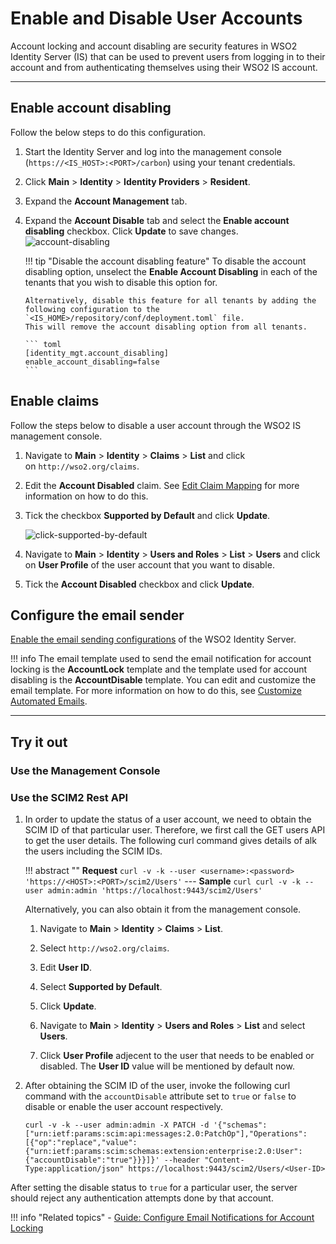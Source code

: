 # Enable and Disable User Accounts

Account locking and account disabling are security features in WSO2 Identity Server (IS) that can be used to prevent users from logging in to their account and from authenticating themselves using their WSO2 IS account.

----

## Enable account disabling

Follow the below steps to do this configuration.

1.  Start the Identity Server and log into the management console (`https://<IS_HOST>:<PORT>/carbon`) using
    your tenant credentials.
2.  <a name = "accountdisabling"></a> Click **Main** > **Identity** > **Identity Providers** > **Resident**.
3.  Expand the **Account Management** tab.
4.  Expand the **Account Disable** tab and select the **Enable account disabling** checkbox. Click **Update** to save changes.  
	![account-disabling]({{base_path}}/assets/img/guides/account-disabling.png) 
    
    !!! tip "Disable the account disabling feature"
        To disable the account disabling option, unselect the **Enable
        Account Disabling** in each of the tenants that you wish to disable
        this option for.
    
        Alternatively, disable this feature for all tenants by adding the
        following configuration to the `<IS_HOME>/repository/conf/deployment.toml` file.
        This will remove the account disabling option from all tenants.

        ``` toml 
        [identity_mgt.account_disabling]
        enable_account_disabling=false
        ```

## Enable claims

Follow the steps below to disable a user account through the WSO2 IS
management console.

1.  Navigate to **Main** > **Identity** > **Claims** > **List** and click on `http://wso2.org/claims`.

2.  Edit the **Account Disabled** claim. See [Edit Claim
    Mapping]({{base_path}}/guides/dialects/edit-claim-mapping/) for more information on how to do
    this.

3.  Tick the checkbox **Supported by Default** and click **Update**.

    ![click-supported-by-default]({{base_path}}/assets/img/guides/click-supported-by-default.png)

4.  Navigate to **Main** > **Identity** > **Users and Roles** > **List** > **Users** and click on **User Profile** of the user account that you want to disable.

5.  Tick the **Account Disabled** checkbox and click **Update**.  

## Configure the email sender

[Enable the email sending configurations]({{base_path}}/deploy/configure-email-sending) of the WSO2 Identity Server.

!!! info
    The email template used to send the email notification for
    account locking is the **AccountLock** template and the template
    used for account disabling is the **AccountDisable** template. You
    can edit and customize the email template. For more information on
    how to do this, see [Customize Automated Emails]({{base_path}}/guides/tenants/customize-automated-mails).

---

## Try it out

### Use the Management Console

### Use the SCIM2 Rest API

1.	In order to update the status of a user account, we need to obtain the SCIM ID of that particular user. Therefore, we first call the GET users API to get the user details. The following curl command gives details of alk the users including the SCIM IDs. 

    !!! abstract ""
        **Request**
        ```
        curl -v -k --user <username>:<password> 'https://<HOST>:<PORT>/scim2/Users'
        ```
        ---
        **Sample**
        ```curl
        curl -v -k --user admin:admin 'https://localhost:9443/scim2/Users'
        ```

	Alternatively, you can also obtain it from the management console. 

	1.	Navigate to **Main** > **Identity** > **Claims** > **List**. 

	2.	Select `http://wso2.org/claims`. 

	3.	Edit **User ID**. 

	4.	Select **Supported by Default**. 

	5.	Click **Update**. 

	6.	Navigate to **Main** > **Identity** > **Users and Roles** > **List** and select **Users**. 

	7.	Click **User Profile** adjecent to the user that needs to be enabled or disabled. The **User ID** value will be mentioned by default now. 

2.	After obtaining the SCIM ID of the user, invoke the following curl command with the `accountDisable` attribute set to `true` or `false` to disable or enable the user account respectively.

	```curl 
	curl -v -k --user admin:admin -X PATCH -d '{"schemas":["urn:ietf:params:scim:api:messages:2.0:PatchOp"],"Operations":[{"op":"replace","value":{"urn:ietf:params:scim:schemas:extension:enterprise:2.0:User":{"accountDisable":"true"}}}]}' --header "Content-Type:application/json" https://localhost:9443/scim2/Users/<User-ID>
	```

After setting the disable status to `true` for a particular user, the server should reject any authentication attempts done by that account.


!!! info "Related topics"
	- [Guide: Configure Email Notifications for Account Locking]({{base_path}}/guides/tenants/email-account-locking/)

